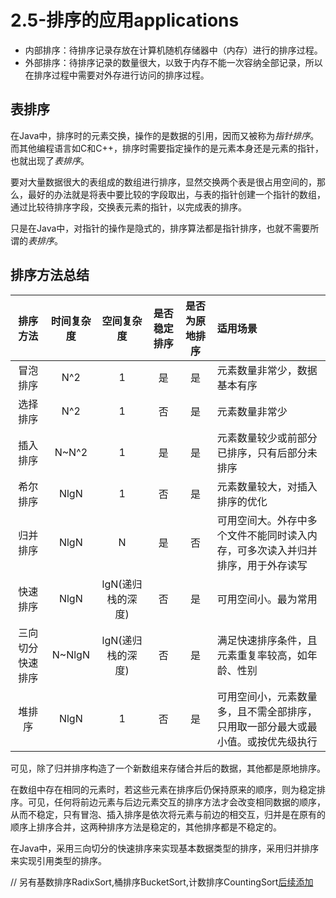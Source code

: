 # 2.5-排序的应用applications

- 内部排序：待排序记录存放在计算机随机存储器中（内存）进行的排序过程。
- 外部排序：待排序记录的数量很大，以致于内存不能一次容纳全部记录，所以在排序过程中需要对外存进行访问的排序过程。

## 表排序
在Java中，排序时的元素交换，操作的是数据的引用，因而又被称为*指针排序*。而其他编程语言如C和C++，排序时需要指定操作的是元素本身还是元素的指针，也就出现了*表排序*。

要对大量数据很大的表组成的数组进行排序，显然交换两个表是很占用空间的，那么，最好的办法就是将表中要比较的字段取出，与表的指针创建一个指针的数组，通过比较待排序字段，交换表元素的指针，以完成表的排序。

只是在Java中，对指针的操作是隐式的，排序算法都是指针排序，也就不需要所谓的*表排序*。

## 排序方法总结

|排序方法|时间复杂度|空间复杂度|是否稳定排序|是否为原地排序|适用场景|
|:-:|:-:|:-:|:-:|:-:|:--|
|冒泡排序|N^2|1|是|是|元素数量非常少，数据基本有序|
|选择排序|N^2|1|否|是|元素数量非常少|
|插入排序|N~N^2|1|是|是|元素数量较少或前部分已排序，只有后部分未排序|
|希尔排序|NlgN|1|否|是|元素数量较大，对插入排序的优化|
|归并排序|NlgN|N|是|否|可用空间大。外存中多个文件不能同时读入内存，可多次读入并归并排序，用于外存读写|
|快速排序|NlgN|lgN(递归栈的深度)|否|是|可用空间小。最为常用|
|三向切分快速排序|N~NlgN|lgN(递归栈的深度)|否|是|满足快速排序条件，且元素重复率较高，如年龄、性别|
|堆排序|NlgN|1|否|是|可用空间小，元素数量多，且不需全部排序，只用取一部分最大或最小值。或按优先级执行|

可见，除了归并排序构造了一个新数组来存储合并后的数据，其他都是原地排序。

在数组中存在相同的元素时，若这些元素在排序后仍保持原来的顺序，则为稳定排序。可见，任何将前边元素与后边元素交互的排序方法才会改变相同数据的顺序，从而不稳定，只有冒泡、插入排序是依次将元素与前边的相交互，归并是在原有的顺序上排序合并，这两种排序方法是稳定的，其他排序都是不稳定的。

在Java中，采用三向切分的快速排序来实现基本数据类型的排序，采用归并排序来实现引用类型的排序。

// 另有基数排序RadixSort,桶排序BucketSort,计数排序CountingSort[后续添加](https://www.cnblogs.com/ttltry-air/archive/2012/08/04/2623302.html)